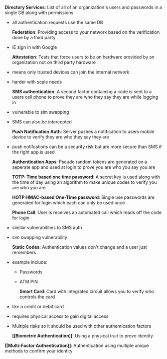 **Directory Services**: List of all of an organization's users and passwords in a single DB along with permissions

- all authentication requests use the same DB 
  
  **Federation**: Providing access to your network based on the verification done by a third party
- IE sign in with Google 
  
  **Attestation**: Tests that force users to be on hardware provided by an organization not on third party hardware
- means only trusted devices can join the internal network
- harder with scale needs
  
  
  **SMS authentication**: A second factor containing a code is sent to a users cell phone to prove they are who they say they are while logging in
- vulnerable to sim swapping
- SMS can also be intercepted 
  
  **Push Notification Auth**: Server pushes a notification to users mobile device to verify they are who they say they are
- push notifcations can be a security risk but are more secure than SMS if the right app is used
  
  **Authentication Apps**: Pseudo random tokens are generated on a seperate app and used at login to prove you are who you say you are
  
  
  **TOTP: Time based one time password**: A secret key is used along with the time of day using an algorithm to make unique codes to verify you are who you are 
  
  
  **HOTP HMAC-based One-Time password**: Single use passwords are generated for login which each can only be used once 
  
  **Phone Call**: User is receives an automated call which reads off the code for login
- similar vulnerabilities to SMS auth
- sim swapping vulnerability
  
  **Static Codes**: Authentication values don't change and a user just remembers
- example include:
	- Passwords
	- ATM PIN
	  
	  **Smart Card**: Card with integrated circuit allows you to verify who controls the card
- like a credit or debit card
- requires physical access to gain digital access
- Multiple risks so it should be used with other authentication factors 
  
  **[[Biometric Authentication]]**: Using a physical trait to prove identity

 
 **[[Multi-Factor Authentication]]**: Authentication using multiple unique methods to confirm your identity